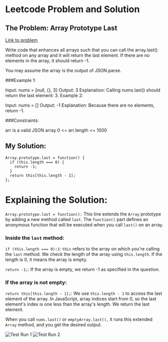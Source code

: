 # Leetcode Problem and Solution

## The Problem: Array Prototype Last

[Link to problem](https://leetcode.com/problems/array-prototype-last/)

Write code that enhances all arrays such that you can call the array.last() method on any array and it will return the last element. If there are no elements in the array, it should return -1.

You may assume the array is the output of JSON.parse.


###Example 1:

Input: nums = [null, {}, 3]
Output: 3
Explanation: Calling nums.last() should return the last element: 3.
Example 2:

Input: nums = []
Output: -1
Explanation: Because there are no elements, return -1.
 

###Constraints:

arr is a valid JSON array
0 <= arr.length <= 1000

## My Solution:

```
Array.prototype.last = function() {
  if (this.length === 0) {
    return -1;
  }
  return this[this.length - 1];
};
```

# Explaining the Solution:

``Array.prototype.last = function():`` This line extends the ``Array`` prototype by adding a new method called ``last``. The ``function()`` part defines an anonymous function that will be executed when you call ``last()`` on an array.

### Inside the ``last`` method:

``if (this.length === 0):1``: ``this`` refers to the array on which you're calling the ``last`` method. We check the length of the array using ``this.length``. If the length is 0, it means the array is empty.

``return -1;``: If the array is empty, we return -1 as specified in the question.

### If the array is not empty:

``return this[this.length - 1];``: We use ``this.length - 1`` to access the last element of the array. In JavaScript, array indices start from 0, so the last element's index is one less than the array's length. We return the last element.

When you call ``nums.last()`` or ``emptyArray.last(),`` it runs this extended ``Array`` method, and you get the desired output.

![Test Run 1](https://i.imgur.com/U0MPjGg.png)
![Test Run 2](https://i.imgur.com/OZQJ3Gi.png)

